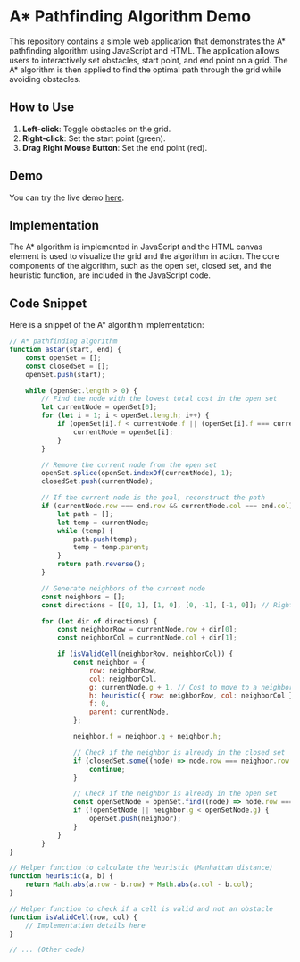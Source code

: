 # A* Pathfinding Algorithm Demo

This repository contains a simple web application that demonstrates the A* pathfinding algorithm using JavaScript and HTML. The application allows users to interactively set obstacles, start point, and end point on a grid. The A* algorithm is then applied to find the optimal path through the grid while avoiding obstacles.

## How to Use

1. **Left-click**: Toggle obstacles on the grid.
2. **Right-click**: Set the start point (green). 
3. **Drag Right Mouse Button**: Set the end point (red).

## Demo

You can try the live demo [here](#).

## Implementation

The A* algorithm is implemented in JavaScript and the HTML canvas element is used to visualize the grid and the algorithm in action. The core components of the algorithm, such as the open set, closed set, and the heuristic function, are included in the JavaScript code.

## Code Snippet

Here is a snippet of the A* algorithm implementation:

```javascript
// A* pathfinding algorithm
function astar(start, end) {
    const openSet = [];
    const closedSet = [];
    openSet.push(start);

    while (openSet.length > 0) {
        // Find the node with the lowest total cost in the open set
        let currentNode = openSet[0];
        for (let i = 1; i < openSet.length; i++) {
            if (openSet[i].f < currentNode.f || (openSet[i].f === currentNode.f && openSet[i].h < currentNode.h)) {
                currentNode = openSet[i];
            }
        }

        // Remove the current node from the open set
        openSet.splice(openSet.indexOf(currentNode), 1);
        closedSet.push(currentNode);

        // If the current node is the goal, reconstruct the path
        if (currentNode.row === end.row && currentNode.col === end.col) {
            let path = [];
            let temp = currentNode;
            while (temp) {
                path.push(temp);
                temp = temp.parent;
            }
            return path.reverse();
        }

        // Generate neighbors of the current node
        const neighbors = [];
        const directions = [[0, 1], [1, 0], [0, -1], [-1, 0]]; // Right, Down, Left, Up

        for (let dir of directions) {
            const neighborRow = currentNode.row + dir[0];
            const neighborCol = currentNode.col + dir[1];

            if (isValidCell(neighborRow, neighborCol)) {
                const neighbor = {
                    row: neighborRow,
                    col: neighborCol,
                    g: currentNode.g + 1, // Cost to move to a neighboring cell is 1
                    h: heuristic({ row: neighborRow, col: neighborCol }, end),
                    f: 0,
                    parent: currentNode,
                };

                neighbor.f = neighbor.g + neighbor.h;

                // Check if the neighbor is already in the closed set
                if (closedSet.some((node) => node.row === neighbor.row && node.col === neighbor.col)) {
                    continue;
                }

                // Check if the neighbor is already in the open set
                const openSetNode = openSet.find((node) => node.row === neighbor.row && node.col === neighbor.col);
                if (!openSetNode || neighbor.g < openSetNode.g) {
                    openSet.push(neighbor);
                }
            }
        }
}

// Helper function to calculate the heuristic (Manhattan distance)
function heuristic(a, b) {
    return Math.abs(a.row - b.row) + Math.abs(a.col - b.col);
}

// Helper function to check if a cell is valid and not an obstacle
function isValidCell(row, col) {
    // Implementation details here
}

// ... (Other code)
